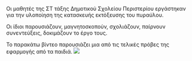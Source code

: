 Οι μαθητές της ΣΤ τάξης Δημοτικού Σχολείου Περιστερίου εργάστηκαν για την υλοποίηση
της κατασκευής εκτόξευσης του πυραύλου.

Οι ίδιοι παρουσιάζουν, μαγνητοσκοπούν, σχολιάζουν, παίρνουν συνεντεύξεις, δοκιμάζουν το έργο τους.

Το παρακάτω βίντεο παρουσιάζει μια από τις τελικές πρόβες της εφαρμογής από τα παιδιά.
[![](http://img.youtube.com/vi/w099F_Mh6JI/0.jpg)](http://www.youtube.com/watch?v=w099F_Mh6JI "τελική πρόβα εκτόξευση πυραύλου")
